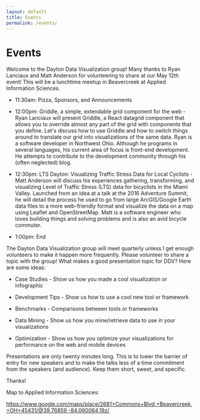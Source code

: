 ```yaml
---
layout: default
title: Events
permalink: /events/
---
```


<h1>Events</h1>

Welcome to the Dayton Data Visualization group! Many thanks to Ryan Lanciaux and Matt Anderson for volunteering to share at our May 12th event! This will be a lunchtime meetup in Beavercreek at Applied Information Sciences.

- 11:30am: Pizza, Sponsors, and Announcements

- 12:00pm: Griddle, a simple, extendable grid component for the web - Ryan Lanciaux will present Griddle, a React datagrid component that allows you to override almost any part of the grid with components that you define. Let's discuss how to use Griddle and how to switch things around to translate our grid into visualizations of the same data. Ryan is a software developer in Northwest Ohio. Although he programs in several languages, his current area of focus is front-end development. He attempts to contribute to the development community through his (often neglected) blog.

- 12:30pm: LTS Dayton: Visualizing Traffic Stress Data for Local Cyclists - Matt Anderson will discuss his experiences gathering, transforming, and visualizing Level of Traffic Stress (LTS) data for bicyclists in the Miami Valley. Launched from an idea at a talk at the 2016 Adventure Summit, he will detail the process he used to go from large ArcGIS/Google Earth data files to a more web-friendly format and visualize the data on a map using Leaflet and OpenStreetMap. Matt is a software engineer who loves building things and solving problems and is also an avid bicycle commuter.

- 1:00pm: End

The Dayton Data Visualization group will meet quarterly unless I get enough volunteers to make it happen more frequently. Please volunteer to share a topic with the group! What makes a good presentation topic for DDV? Here are some ideas:

- Case Studies - Show us how you made a cool visualization or infographic

- Development Tips - Show us how to use a cool new tool or framework

- Benchmarks - Comparisons between tools or frameworks

- Data Mining - Show us how you mine/retrieve data to use in your visualizations

- Optimization - Show us how you optimize your visualizations for performance on the web and mobile devices

Presentations are only twenty minutes long. This is to lower the barrier of entry for new speakers and to make the talks less of a time commitment from the speakers (and audience). Keep them short, sweet, and specific.

Thanks!

Map to Applied Information Sciences:

https://www.google.com/maps/place/2681+Commons+Blvd,+Beavercreek,+OH+45431/@39.76859,-84.060064,19z/
